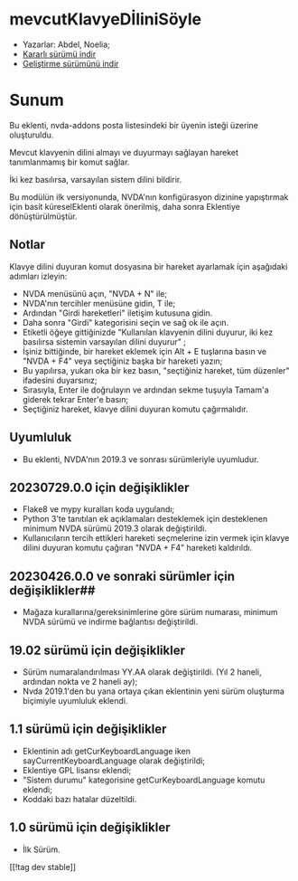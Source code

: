 # mevcutKlavyeDİliniSöyle #

* Yazarlar: Abdel, Noelia;
* [Kararlı sürümü
  indir](https://www.nvaccess.org/addonStore/legacy?file=sayCurrentKeyboardLanguage)
* [Geliştirme sürümünü
  indir](https://www.nvaccess.org/addonStore/legacy?file=sayCurrentKeyboardLanguage)

# Sunum #

Bu eklenti, nvda-addons posta listesindeki bir üyenin isteği üzerine
oluşturuldu.

Mevcut klavyenin dilini almayı ve duyurmayı sağlayan hareket tanımlanmamış
bir komut sağlar.

İki kez basılırsa, varsayılan sistem dilini bildirir.

Bu modülün ilk versiyonunda, NVDA'nın konfigürasyon dizinine yapıştırmak
için basit küreselEklenti olarak önerilmiş, daha sonra Eklentiye
dönüştürülmüştür.

## Notlar ##

Klavye dilini duyuran komut dosyasına bir hareket ayarlamak için aşağıdaki
adımları izleyin:

* NVDA menüsünü açın, "NVDA + N" ile;
* NVDA'nın tercihler menüsüne gidin, T ile;
* Ardından "Girdi hareketleri" iletişim kutusuna gidin.
* Daha sonra "Girdi" kategorisini seçin ve sağ ok ile açın.
* Etiketli öğeye gittiğinizde "Kullanılan klavyenin dilini duyurur, iki kez
  basılırsa sistemin varsayılan dilini duyurur" ;
* İşiniz bittiğinde, bir hareket eklemek için Alt + E tuşlarına basın ve
  "NVDA + F4" veya seçtiğiniz başka bir hareketi yazın;
* Bu yapılırsa, yukarı oka bir kez basın, "seçtiğiniz hareket, tüm düzenler"
  ifadesini duyarsınız;
* Sırasıyla, Enter  ile doğrulayın ve ardından sekme tuşuyla Tamam'a giderek
  tekrar Enter'e  basın;
* Seçtiğiniz hareket, klavye dilini duyuran komutu çağırmalıdır.

## Uyumluluk ##

* Bu eklenti, NVDA'nın 2019.3 ve sonrası sürümleriyle uyumludur.

## 20230729.0.0 için değişiklikler ##

* Flake8 ve mypy kuralları koda uygulandı;
* Python 3'te tanıtılan ek açıklamaları desteklemek için desteklenen minimum
  NVDA sürümü 2019.3 olarak değiştirildi.
* Kullanıcıların tercih ettikleri hareketi seçmelerine izin vermek için
  klavye dilini duyuran komutu çağıran "NVDA + F4" hareketi kaldırıldı.

## 20230426.0.0 ve sonraki sürümler için değişiklikler##

* Mağaza kurallarına/gereksinimlerine göre sürüm numarası, minimum NVDA
  sürümü ve indirme bağlantısı değiştirildi.

## 19.02 sürümü için değişiklikler ##

* Sürüm numaralandırılması YY.AA olarak değiştirildi. (Yıl 2 haneli,
  ardından nokta ve 2 haneli ay);
* Nvda 2019.1'den bu yana ortaya çıkan eklentinin yeni sürüm oluşturma
  biçimiyle uyumluluk eklendi.

## 1.1 sürümü için değişiklikler ##

* Eklentinin adı getCurKeyboardLanguage iken sayCurrentKeyboardLanguage
  olarak değiştirildi;
* Eklentiye GPL lisansı eklendi;
* "Sistem durumu" kategorisine getCurKeyboardLanguage komutu eklendi;
* Koddaki bazı hatalar düzeltildi.

## 1.0 sürümü için değişiklikler ##

* İlk Sürüm.

[[!tag dev stable]]

